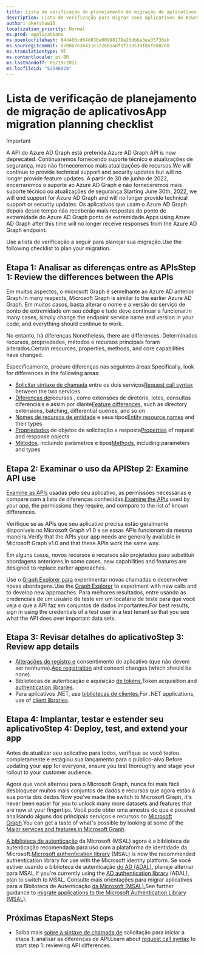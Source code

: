 ```yaml
---
title: Lista de verificação de planejamento de migração de aplicativos
description: Lista de verificação para migrar seus aplicativos do Azure AD Graph para o Microsoft Graph
author: dkershaw10
localization_priority: Normal
ms.prod: applications
ms.openlocfilehash: 84d486cd64d838a00998179a25dbba3ea35738eb
ms.sourcegitcommit: d700b7e3b411e3226b5adf1f213539f05fe802e8
ms.translationtype: MT
ms.contentlocale: pt-BR
ms.lasthandoff: 05/19/2021
ms.locfileid: "52546928"
---
```

# <a name="app-migration-planning-checklist"></a><span data-ttu-id="378f6-103">Lista de verificação de planejamento de migração de aplicativos</span><span class="sxs-lookup"><span data-stu-id="378f6-103">App migration planning checklist</span></span>

> [!Important]
> <span data-ttu-id="378f6-104">A API do Azure AD Graph está preterida.</span><span class="sxs-lookup"><span data-stu-id="378f6-104">Azure AD Graph API is now deprecated.</span></span> <span data-ttu-id="378f6-105">Continuaremos fornecendo suporte técnico e atualizações de segurança, mas não forneceremos mais atualizações de recursos.</span><span class="sxs-lookup"><span data-stu-id="378f6-105">We will continue to provide technical support and security updates but will no longer provide feature updates.</span></span>
> <span data-ttu-id="378f6-106">A partir de 30 de junho de 2022, encerraremos o suporte ao Azure AD Graph e não forneceremos mais suporte técnico ou atualizações de segurança.</span><span class="sxs-lookup"><span data-stu-id="378f6-106">Starting June 30th, 2022, we will end support for Azure AD Graph and will no longer provide technical support or security updates.</span></span> <span data-ttu-id="378f6-107">Os aplicativos que usam o Azure AD Graph depois desse tempo não receberão mais respostas do ponto de extremidade do Azure AD Graph ponto de extremidade.</span><span class="sxs-lookup"><span data-stu-id="378f6-107">Apps using Azure AD Graph after this time will no longer receive responses from the Azure AD Graph endpoint.</span></span>

<span data-ttu-id="378f6-108">Use a lista de verificação a seguir para planejar sua migração.</span><span class="sxs-lookup"><span data-stu-id="378f6-108">Use the following checklist to plan your migration.</span></span>

## <a name="step-1-review-the-differences-between-the-apis"></a><span data-ttu-id="378f6-109">Etapa 1: Analisar as diferenças entre as APIs</span><span class="sxs-lookup"><span data-stu-id="378f6-109">Step 1: Review the differences between the APIs</span></span>

<span data-ttu-id="378f6-110">Em muitos aspectos, o microsoft Graph é semelhante ao Azure AD anterior Graph.</span><span class="sxs-lookup"><span data-stu-id="378f6-110">In many respects, Microsoft Graph is similar to the earlier Azure AD Graph.</span></span> <span data-ttu-id="378f6-111">Em muitos casos, basta alterar o nome e a versão do serviço de ponto de extremidade em seu código e tudo deve continuar a funcionar.</span><span class="sxs-lookup"><span data-stu-id="378f6-111">In many cases, simply change the endpoint service name and version in your code, and everything should continue to work.</span></span>

<span data-ttu-id="378f6-112">No entanto, há diferenças.</span><span class="sxs-lookup"><span data-stu-id="378f6-112">Nonetheless, there are differences.</span></span> <span data-ttu-id="378f6-113">Determinados recursos, propriedades, métodos e recursos principais foram alterados.</span><span class="sxs-lookup"><span data-stu-id="378f6-113">Certain resources, properties, methods, and core capabilities have changed.</span></span>

<span data-ttu-id="378f6-114">Especificamente, procure diferenças nas seguintes áreas:</span><span class="sxs-lookup"><span data-stu-id="378f6-114">Specifically, look for differences in the following areas:</span></span>

- <span data-ttu-id="378f6-115">[Solicitar sintaxe de chamada](migrate-azure-ad-graph-request-differences.md) entre os dois serviços</span><span class="sxs-lookup"><span data-stu-id="378f6-115">[Request call syntax](migrate-azure-ad-graph-request-differences.md) between the two services</span></span>
- <span data-ttu-id="378f6-116">[Diferenças de](migrate-azure-ad-graph-feature-differences.md)recursos , como extensões de diretório, lotes, consultas diferenciais e assim por diante</span><span class="sxs-lookup"><span data-stu-id="378f6-116">[Feature differences](migrate-azure-ad-graph-feature-differences.md), such as directory extensions, batching, differential queries, and so on</span></span>
- <span data-ttu-id="378f6-117">[Nomes de recursos de entidade](migrate-azure-ad-graph-resource-differences.md) e seus tipos</span><span class="sxs-lookup"><span data-stu-id="378f6-117">[Entity resource names](migrate-azure-ad-graph-resource-differences.md) and their types</span></span>
- <span data-ttu-id="378f6-118">[Propriedades](migrate-azure-ad-graph-property-differences.md) de objetos de solicitação e resposta</span><span class="sxs-lookup"><span data-stu-id="378f6-118">[Properties](migrate-azure-ad-graph-property-differences.md) of request and response objects</span></span>
- <span data-ttu-id="378f6-119">[Métodos](migrate-azure-ad-graph-method-differences.md), incluindo parâmetros e tipos</span><span class="sxs-lookup"><span data-stu-id="378f6-119">[Methods](migrate-azure-ad-graph-method-differences.md), including parameters and types</span></span>

## <a name="step-2-examine-api-use"></a><span data-ttu-id="378f6-120">Etapa 2: Examinar o uso da API</span><span class="sxs-lookup"><span data-stu-id="378f6-120">Step 2: Examine API use</span></span>

<span data-ttu-id="378f6-121">[Examine as APIs](migrate-azure-ad-graph-audit-api-use.md) usadas pelo seu aplicativo, as permissões necessárias e compare com a lista de diferenças conhecidas.</span><span class="sxs-lookup"><span data-stu-id="378f6-121">[Examine the APIs](migrate-azure-ad-graph-audit-api-use.md) used by your app, the permissions they require, and compare to the list of known differences.</span></span>  

<span data-ttu-id="378f6-122">Verifique se as APIs que seu aplicativo precisa estão geralmente disponíveis no Microsoft Graph v1.0 e se essas APIs funcionam da mesma maneira.</span><span class="sxs-lookup"><span data-stu-id="378f6-122">Verify that the APIs your app needs are generally available in Microsoft Graph v1.0 and that these APIs work the same way.</span></span>

<span data-ttu-id="378f6-123">Em alguns casos, novos recursos e recursos são projetados para substituir abordagens anteriores.</span><span class="sxs-lookup"><span data-stu-id="378f6-123">In some cases, new capabilities and features are designed to replace earlier approaches.</span></span>

<span data-ttu-id="378f6-124">Use o [Graph Explorer para](https://aka.ms/ge) experimentar novas chamadas e desenvolver novas abordagens.</span><span class="sxs-lookup"><span data-stu-id="378f6-124">Use the [Graph Explorer](https://aka.ms/ge) to experiment with new calls and to develop new approaches.</span></span> <span data-ttu-id="378f6-125">Para melhores resultados, entre usando as credenciais de um usuário de teste em um locatário de teste para que você veja o que a API faz em conjuntos de dados importantes.</span><span class="sxs-lookup"><span data-stu-id="378f6-125">For best results, sign in using the credentials of a test user in a test tenant so that you see what the API does over important data sets.</span></span>

## <a name="step-3-review-app-details"></a><span data-ttu-id="378f6-126">Etapa 3: Revisar detalhes do aplicativo</span><span class="sxs-lookup"><span data-stu-id="378f6-126">Step 3: Review app details</span></span>

- <span data-ttu-id="378f6-127">[Alterações de registro e](migrate-azure-ad-graph-app-registration.md) consentimento do aplicativo (que não devem ser nenhuma).</span><span class="sxs-lookup"><span data-stu-id="378f6-127">[App registration](migrate-azure-ad-graph-app-registration.md) and consent changes (which should be none).</span></span>
- <span data-ttu-id="378f6-128">Bibliotecas de autenticação e aquisição [de tokens.](migrate-azure-ad-graph-authentication-library.md)</span><span class="sxs-lookup"><span data-stu-id="378f6-128">Token acquisition and [authentication libraries](migrate-azure-ad-graph-authentication-library.md).</span></span>
- <span data-ttu-id="378f6-129">Para aplicativos .NET, use [bibliotecas de clientes.](migrate-azure-ad-graph-client-libraries.md)</span><span class="sxs-lookup"><span data-stu-id="378f6-129">For .NET applications, use of [client libraries](migrate-azure-ad-graph-client-libraries.md).</span></span>

## <a name="step-4-deploy-test-and-extend-your-app"></a><span data-ttu-id="378f6-130">Etapa 4: Implantar, testar e estender seu aplicativo</span><span class="sxs-lookup"><span data-stu-id="378f6-130">Step 4: Deploy, test, and extend your app</span></span>

<span data-ttu-id="378f6-131">Antes de atualizar seu aplicativo para todos, verifique se você testou completamente e estágiou sua lançamento para o público-alvo.</span><span class="sxs-lookup"><span data-stu-id="378f6-131">Before updating your app for everyone, ensure you test thoroughly and stage your rollout to your customer audience.</span></span>

<span data-ttu-id="378f6-132">Agora que você alternou para o Microsoft Graph, nunca foi mais fácil desbloquear muitos mais conjuntos de dados e recursos que agora estão à sua ponta dos dedos.</span><span class="sxs-lookup"><span data-stu-id="378f6-132">Now you've made the switch to Microsoft Graph, it's never been easier for you to unlock many more datasets and features that are now at your fingertips.</span></span> <span data-ttu-id="378f6-133">Você pode obter uma amostra do que é possível analisando alguns dos principais serviços e recursos no [Microsoft Graph](./overview-major-services.md).</span><span class="sxs-lookup"><span data-stu-id="378f6-133">You can get a taste of what's possible by looking at some of the [Major services and features in Microsoft Graph](./overview-major-services.md).</span></span>

<span data-ttu-id="378f6-134">[A biblioteca de autenticação](/azure/active-directory/develop/reference-v2-libraries) da Microsoft (MSAL) agora é a biblioteca de autenticação recomendada para uso com a plataforma de identidade da Microsoft.</span><span class="sxs-lookup"><span data-stu-id="378f6-134">[Microsoft authentication library](/azure/active-directory/develop/reference-v2-libraries) (MSAL) is now the recommended authentication library for use with the Microsoft identity platform.</span></span> <span data-ttu-id="378f6-135">Se você estiver usando a biblioteca de autenticação [do AD (ADAL),](/azure/active-directory/develop/active-directory-authentication-libraries) planeje alternar para MSAL.</span><span class="sxs-lookup"><span data-stu-id="378f6-135">If you're currently using the [AD authentication library](/azure/active-directory/develop/active-directory-authentication-libraries) (ADAL), plan to switch to MSAL.</span></span> <span data-ttu-id="378f6-136">Consulte mais orientações para migrar aplicativos para a Biblioteca de Autenticação [da Microsoft (MSAL).](/azure/active-directory/develop/msal-migration)</span><span class="sxs-lookup"><span data-stu-id="378f6-136">See further guidance to [migrate applications to the Microsoft Authentication Library (MSAL)](/azure/active-directory/develop/msal-migration).</span></span>

## <a name="next-steps"></a><span data-ttu-id="378f6-137">Próximas Etapas</span><span class="sxs-lookup"><span data-stu-id="378f6-137">Next Steps</span></span>

- <span data-ttu-id="378f6-138">Saiba mais [sobre a sintaxe de chamada de](migrate-azure-ad-graph-request-differences.md) solicitação para iniciar a etapa 1: analisar as diferenças de API.</span><span class="sxs-lookup"><span data-stu-id="378f6-138">Learn about [request call syntax](migrate-azure-ad-graph-request-differences.md) to start step 1: reviewing API differences.</span></span>